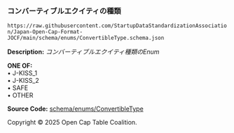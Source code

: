### コンバーティブルエクイティの種類

`https://raw.githubusercontent.com/StartupDataStandardizationAssociation/Japan-Open-Cap-Format-JOCF/main/schema/enums/ConvertibleType.schema.json`

**Description:** _コンバーティブルエクイティ種類のEnum_

**ONE OF:**</br>&bull; J-KISS_1 </br>&bull; J-KISS_2 </br>&bull; SAFE </br>&bull; OTHER

**Source Code:** [schema/enums/ConvertibleType](../../../../schema/enums/ConvertibleType.schema.json)

Copyright © 2025 Open Cap Table Coalition.
